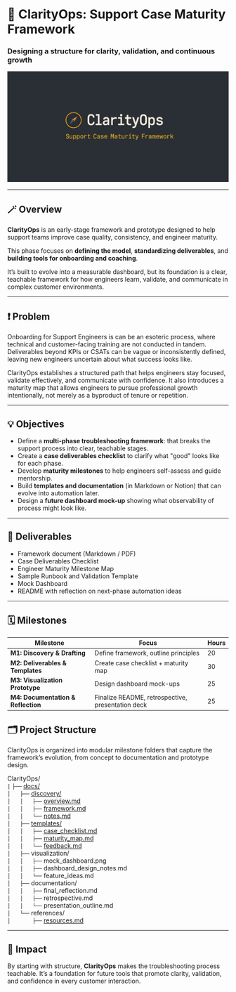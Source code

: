 # 🧭 ClarityOps: Support Case Maturity Framework  
### Designing a structure for clarity, validation, and continuous growth  

![logo](./logo.png)

---

## 🪄 Overview  
**ClarityOps** is an early-stage framework and prototype designed to help support teams improve case quality, consistency, and engineer maturity.  

This phase focuses on **defining the model**, **standardizing deliverables**, and **building tools for onboarding and coaching**. 

It’s built to evolve into a measurable dashboard, but its foundation is a clear, teachable framework for how engineers learn, validate, and communicate in complex customer environments.  

---

## ❗ Problem  

Onboarding for Support Engineers is can be an esoteric process, where technical and customer-facing training are not conducted in tandem. Deliverables beyond KPIs or CSATs can be vague or inconsistently defined, leaving new engineers uncertain about what success looks like. 

ClarityOps establishes a structured path that helps engineers stay focused, validate effectively, and communicate with confidence. It also introduces a maturity map that allows engineers to pursue professional growth intentionally, not merely as a byproduct of tenure or repetition. 

---

## 💡 Objectives  
- Define a **multi-phase troubleshooting framework**: that breaks the support process into clear, teachable stages.  
- Create a **case deliverables checklist** to clarify what "good" looks like for each phase.  
- Develop **maturity milestones** to help engineers self-assess and guide mentorship.  
- Build **templates and documentation** (in Markdown or Notion) that can evolve into automation later.  
- Design a **future dashboard mock-up** showing what observability of process might look like.  

---

## 🧰 Deliverables  
- Framework document (Markdown / PDF)  
- Case Deliverables Checklist  
- Engineer Maturity Milestone Map  
- Sample Runbook and Validation Template  
- Mock Dashboard
- README with reflection on next-phase automation ideas  

---

## 🗓️ Milestones  

| Milestone | Focus | Hours |
|------------|--------|-------|
| **M1: Discovery & Drafting** | Define framework, outline principles | 20 |
| **M2: Deliverables & Templates** | Create case checklist + maturity map | 30 |
| **M3: Visualization Prototype** | Design dashboard mock-ups | 25 |
| **M4: Documentation & Reflection** | Finalize README, retrospective, presentation deck | 25 |

## 🗂️ Project Structure

ClarityOps is organized into modular milestone folders that capture the framework’s evolution, from concept to documentation and prototype design.

ClarityOps/  
`|` 
`├──` [docs/](docs/README.md)  
`│   ├──` [discovery/](docs/discovery/)  
`│   │   ├──` [overview.md](docs/discovery/overview.md)  
`│   │   ├──` [framework.md](docs/discovery/framework.md)  
`│   │   └──` [notes.md](docs/discovery/notes.md)  
`│   ├──` [templates/](docs/templates/)  
`│   │   ├──` [case_checklist.md](docs/templates/case_checklist.md)  
`│   │   ├──` [maturity_map.md](docs/templates/maturity_map.md)  
`│   │   └──` [feedback.md](docs/templates/feedback.md)  
`│   ├──` visualization/  
`│   │   ├──` mock_dashboard.png  
`│   │   ├──` dashboard_design_notes.md  
`│   │   └──` feature_ideas.md  
`│   ├──` documentation/  
`│   │   ├──` final_reflection.md  
`│   │   ├──` retrospective.md  
`│   │   └──` presentation_outline.md  
`│   └──` references/  
`│       ├──` [resources.md](docs/resources.md)  

---

## 🚀 Impact  
By starting with structure, **ClarityOps** makes the troubleshooting process teachable. It’s a foundation for future tools that promote clarity, validation, and confidence in every customer interaction. 
